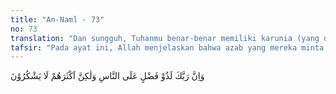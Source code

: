 ```yaml
---
title: "An-Naml - 73"
no: 73
translation: "Dan sungguh, Tuhanmu benar-benar memiliki karunia (yang diberikan-Nya) kepada manusia, tetapi kebanyakan mereka tidak mensyukuri(nya)."
tafsir: "Pada ayat ini, Allah menjelaskan bahwa azab yang mereka minta disegerakan itu tidak diturunkan karena Ia benar-benar mempunyai karunia besar untuk manusia. Allah yang Maha Penyantun tidak segera menurunkan azab-Nya, bahkan sebaliknya memberi kesempatan kepada mereka untuk bertobat dan menyadari kesesatan mereka sehingga dengan penuh kesadaran menerima petunjuk Allah yang dibawa oleh Nabi-Nya. Kesempatan untuk bertobat dan kembali kepada jalan kebenaran itu adalah karunia yang besar, tetapi kebanyakan manusia tidak mensyukurinya. Hal ini tersebut pula dalam firman-Nya:\n\n...Sesungguhnya Allah memberikan karunia kepada manusia, tetapi kebanyakan manusia tidak bersyukur. (al-Baqarah/2: 243)"
---
```


وَاِنَّ رَبَّكَ لَذُوْ فَضْلٍ عَلَى النَّاسِ وَلٰكِنَّ اَكْثَرَهُمْ لَا يَشْكُرُوْنَ

